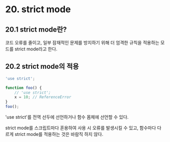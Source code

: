 # 20. strict mode
## 20.1 strict mode란?
코드 오류를 줄이고, 일부 잠재적인 문제를 방지하기 위해 더 엄격한 규칙을 적용하는 모드를 strict mode라고 한다.

## 20.2 strict mode의 적용

```js
'use strict';

function foo() {
    // 'use strict';
    x = 10; // ReferenceError
}
foo();
```
'use strict'를 전역 선두에 선언하거나 함수 몸체에 선언할 수 있다.

strict mode를 스크립트마다 혼용하여 사용 시 오류를 발생시킬 수 있고, 함수마다 다르게 strict mode를 적용하는 것은 바람직 하지 않다.
